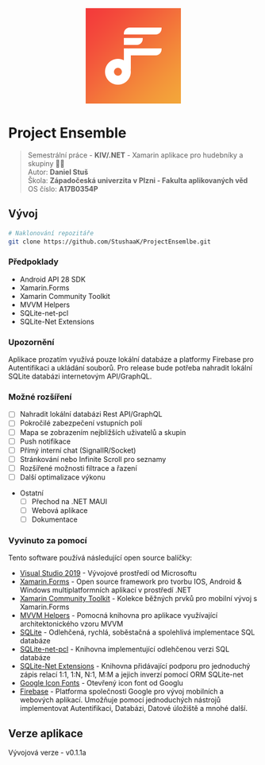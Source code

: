 <div align="center">
    <img  src="./logo/logo.png" alt="Logo">
</div>

# Project Ensemble
> Semestrální práce - **KIV/.NET** - Xamarin aplikace pro hudebníky a skupiny 🎺🎵  
> Autor: **Daniel Stuš**  
> Škola: **Západočeská univerzita v Plzni - Fakulta aplikovaných věd**  
> OS číslo: **A17B0354P**

## Vývoj
```bash
# Naklonování repozitáře
git clone https://github.com/StushaaK/ProjectEnsemlbe.git
```
### Předpoklady
* Android API 28 SDK
* Xamarin.Forms
* Xamarin Community Toolkit
* MVVM Helpers
* SQLite-net-pcl
* SQLite-Net Extensions

### Upozornění
Aplikace prozatím využívá pouze lokální databáze a platformy Firebase pro Autentifikaci a ukládání souborů.
Pro release bude potřeba nahradit lokální SQLite databázi internetovým API/GraphQL.

### Možné rozšíření
- [ ] Nahradit lokální databázi Rest API/GraphQL
- [ ] Pokročilé zabezpečení vstupních polí
- [ ] Mapa se zobrazením nejbližších uživatelů a skupin
- [ ] Push notifikace
- [ ] Přímý interní chat (SignalIR/Socket)
- [ ] Stránkování nebo Infinite Scroll pro seznamy
- [ ] Rozšířené možnosti filtrace a řazení
- [ ] Další optimalizace výkonu
- Ostatní
    - [ ] Přechod na .NET MAUI
    - [ ] Webová aplikace
    - [ ] Dokumentace

### Vyvinuto za pomocí
Tento software používá následující open source balíčky:
- [Visual Studio 2019](https://visualstudio.microsoft.com/) - Vývojové prostředí od Microsoftu
- [Xamarin.Forms](https://dotnet.microsoft.com/apps/xamarin/xamarin-forms) - Open source framework pro tvorbu IOS, Android & Windows multiplatformních aplikací v prostředí .NET
- [Xamarin Community Toolkit](https://github.com/xamarin/XamarinCommunityToolkit) - Kolekce běžných prvků pro mobilní vývoj s Xamarin.Forms
- [MVVM Helpers](https://github.com/jamesmontemagno/mvvm-helpers) - Pomocná knihovna pro aplikace využívající architektonického vzoru MVVM
- [SQLite](https://www.sqlite.org/index.html) - Odlehčená, rychlá, soběstačná a spolehlivá implementace SQL databáze
- [SQLite-net-pcl](https://github.com/praeclarum/sqlite-net) - Knihovna implementující odlehčenou verzi SQL databáze
- [SQLite-Net Extensions](https://bitbucket.org/twincoders/sqlite-net-extensions/src/master/) - Knihovna přidávající podporu pro jednoduchý zápis relací 1:1, 1:N, N:1, M:M a jejich inverzí pomocí ORM SQLite-net
- [Google Icon Fonts](https://fonts.google.com/icons) - Otevřený icon font od Googlu
- [Firebase](https://firebase.google.com/) - Platforma společnosti Google pro vývoj mobilních a webových aplikací. Umožňuje pomocí jednoduchých nástrojů implementovat Autentifikaci, Databázi, Datové úložiště a mnohé další.


## Verze aplikace
Vývojová verze - v0.1.1a

